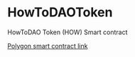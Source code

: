 # HowToDAOToken
HowToDAO Token (HOW) Smart contract

[Polygon smart contract link](https://polygonscan.com/address/0xF48B11BA09b41ee33D65D732BBfd437597aD6000#contracts)
